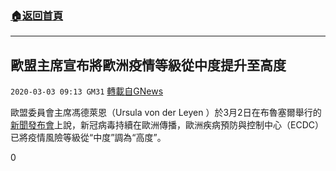 ###  [:house:返回首頁](https://github.com/ourhimalayas/txt)
---

## 歐盟主席宣布將歐洲疫情等級從中度提升至高度
`2020-03-03 09:13 GM31` [轉載自GNews](https://gnews.org/zh-hant/130297/)

歐盟委員會主席馮德萊恩（Ursula von der Leyen ）於3月2日在布魯塞爾舉行的[新聞發布會](https://audiovisual.ec.europa.eu/en/video/I-185568)上說，新冠病毒持續在歐洲傳播，歐洲疾病預防與控制中心（ECDC）已將疫情風險等級從“中度”調為“高度”。

0

